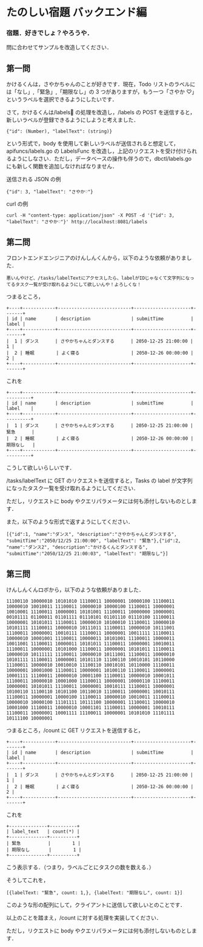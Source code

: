 # たのしい宿題 バックエンド編

### 宿題．好きでしょ？やろうや．

問に合わせてサンプルを改造してください．

## 第一問

かけるくんは，さやかちゃんのことが好きです．現在，Todo リストのラベルには「なし」,「緊急」,「期限なし」の 3 つがありますが，もう一つ「さやか ♡」というラベルを選択できるようにしたいです．

さて，かけるくんは/labels の処理を改造し，/labels の POST を送信すると，新しいラベルが登録できるようにしようと考えました．

```
{"id": (Number), "labelText": (string)}
```

という形式で，body を使用して新しいラベルが送信されると想定して，apifuncs/labels.go の LabelsFunc を改造し，上記のリクエストを受け付けられるようにしなさい．ただし，データベースの操作も伴うので，dbctl/labels.go にも新しく関数を追加しなければなりません．

送信される JSON の例

```
{"id": 3, "labelText": "さやか♡"}
```

curl の例

```
curl -H "content-type: application/json" -X POST -d '{"id": 3, "labelText": "さやか♡"}' http://localhost:8081/labels
```

## 第二問

フロントエンドエンジニアのけんしんくんから，以下のような依頼がありました．

```
悪いんやけど、/tasks/labelTextにアクセスしたら、labelがIDじゃなくて文字列になってるタスク一覧が受け取れるようにして欲しいんや！よろしくな！
```

つまるところ，

```
+----+------------+---------------------------+---------------------+-------+
| id | name       | description               | submitTime          | label |
+----+------------+---------------------------+---------------------+-------+
|  1 | ダンス      | さやかちゃんとダンスする      | 2050-12-25 21:00:00 |     1 |
|  2 | 睡眠        | よく寝る                   | 2050-12-26 00:00:00 |     2 |
+----+------------+---------------------------+---------------------+-------+
```

これを

```
+----+------------+---------------------------+---------------------+----------+
| id | name       | description               | submitTime          | label    |
+----+------------+---------------------------+---------------------+----------+
|  1 | ダンス      | さやかちゃんとダンスする      | 2050-12-25 21:00:00 | 緊急      |
|  2 | 睡眠        | よく寝る                   | 2050-12-26 00:00:00 | 期限なし   |
+----+------------+---------------------------+---------------------+----------+
```

こうして欲しいらしいです．

/tasks/labelText に GET のリクエストを送信すると，Tasks の label が文字列になったタスク一覧を受け取れるようにしてください．

ただし，リクエストに body やクエリパラメータには何も添付しないものとします．

また，以下のような形式で返すようにしてください．

```
[{"id":1, "name":"ダンス", "description":"さやかちゃんとダンスする", "submitTime":"2050/12/25 21:00:00", "labelText": "緊急"},{"id":2, "name":"ダンス2", "description":"かけるくんとダンスする", "submitTime":"2050/12/25 21:00:03", "labelText": "期限なし"}]
```

## 第三問

けんしんくんロボから，以下のような依頼がありました．

```
11100110 10000010 10101010 11100011 10000001 10000100 11100011 10000010 10010011 11100011 10000010 10000100 11100011 10000001 10010001 11100011 10000001 10101001 11100011 10000000 10000001 00101111 01100011 01101111 01110101 01101110 01110100 11100011 10000001 10101011 11100011 10000010 10100010 11100011 10000010 10101111 11100011 10000010 10111011 11100011 10000010 10111001 11100011 10000001 10010111 11100011 10000001 10011111 11100011 10000010 10001001 11100011 10000011 10101001 11100011 10000011 10011001 11100011 10000011 10101011 11100011 10000001 10010011 11100011 10000001 10101000 11100011 10000001 10101011 11100011 10000010 10111111 11100011 10000010 10111001 11100011 10000010 10101111 11100011 10000001 10101110 11100110 10010101 10110000 11100011 10000010 10010010 11100110 10010101 10110000 11100011 10000001 10001000 11100011 10000001 10100110 11100011 10000001 10001111 11100011 10000010 10001100 11100011 10000010 10001011 11100011 10000010 10001000 11100011 10000001 10000110 11100011 10000001 10101011 11100011 10000001 10010111 11100011 10000001 10100110 11100110 10101100 10110010 11100011 10000001 10010111 11100011 10000001 10000100 11100011 10000010 10010011 11100011 10000010 10000100 11101111 10111100 10000001 11100011 10000010 10001000 11100011 10000010 10001101 11100011 10000001 10010111 11100011 10000001 10001111 11100011 10000001 10101010 11101111 10111100 10000001
```

つまるところ，/count に GET リクエストを送信すると，

```
+----+------------+---------------------------+---------------------+-------+
| id | name       | description               | submitTime          | label |
+----+------------+---------------------------+---------------------+-------+
|  1 | ダンス      | さやかちゃんとダンスする      | 2050-12-25 21:00:00 |     1 |
|  2 | 睡眠        | よく寝る                   | 2050-12-26 00:00:00 |     2 |
+----+------------+---------------------------+---------------------+-------+
```

これを

```
+--------------+----------+
| label_text   | count(*) |
+--------------+----------+
| 緊急          |        1 |
| 期限なし       |        1 |
+--------------+----------+
```

こう表示する．（つまり，ラベルごとにタスクの数を数える．）

そうしてこれを，

```
[{labelText: "緊急", count: 1,}, {labelText: "期限なし", count: 1}]
```

このような形の配列にして，クライアントに送信して欲しいとのことです．

以上のことを踏まえ，/count に対する処理を実装してください．

ただし，リクエストに body やクエリパラメータには何も添付しないものとします．
